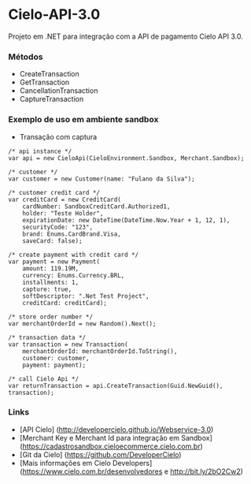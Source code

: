 # Cielo-API-3.0

Projeto em .NET para integração com a API de pagamento Cielo API 3.0.

### Métodos

- CreateTransaction
- GetTransaction
- CancellationTransaction
- CaptureTransaction

### Exemplo de uso em ambiente sandbox
- Transação com captura
```
/* api instance */
var api = new CieloApi(CieloEnvironment.Sandbox, Merchant.Sandbox);

/* customer */
var customer = new Customer(name: "Fulano da Silva");

/* customer credit card */
var creditCard = new CreditCard(
    cardNumber: SandboxCreditCard.Authorized1, 
    holder: "Teste Holder", 
    expirationDate: new DateTime(DateTime.Now.Year + 1, 12, 1), 
    securityCode: "123", 
    brand: Enums.CardBrand.Visa,
    saveCard: false);

/* create payment with credit card */
var payment = new Payment(
    amount: 119.19M, 
    currency: Enums.Currency.BRL, 
    installments: 1, 
    capture: true, 
    softDescriptor: ".Net Test Project", 
    creditCard: creditCard);

/* store order number */
var merchantOrderId = new Random().Next();

/* transaction data */
var transaction = new Transaction(
    merchantOrderId: merchantOrderId.ToString(), 
    customer: customer, 
    payment: payment);

/* call Cielo Api */
var returnTransaction = api.CreateTransaction(Guid.NewGuid(), transaction);
```

### Links
* [API Cielo] (http://developercielo.github.io/Webservice-3.0)
* [Merchant Key e Merchant Id para integração em Sandbox] (https://cadastrosandbox.cieloecommerce.cielo.com.br)
* [Git da Cielo] (https://github.com/DeveloperCielo)
* [Mais informações em Cielo Developers] (https://www.cielo.com.br/desenvolvedores e http://bit.ly/2bO2Cw2)
